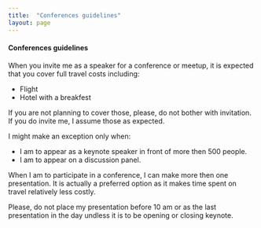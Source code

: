 ```yaml
---
title:  "Conferences guidelines"
layout: page
---
```


#### Conferences guidelines

When you invite me as a speaker for a conference or meetup, it is expected that you cover full travel costs including:
* Flight
* Hotel with a breakfest

If you are not planning to cover those, please, do not bother with invitation. If you do invite me, I assume those as expected. 

I might make an exception only when:
* I am to appear as a keynote speaker in front of more then 500 people.
* I am to appear on a discussion panel. 

When I am to participate in a conference, I can make more then one presentation. It is actually a preferred option as it makes time spent on travel relatively less costly.

Please, do not place my presentation before 10 am or as the last presentation in the day undless it is to be opening or closing keynote.
